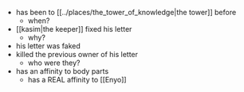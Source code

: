 - has been to [[../places/the_tower_of_knowledge|the tower]] before
	- when?
- [[kasim|the keeper]] fixed his letter
	- why?
- his letter was faked
- killed the previous owner of his letter
	- who were they?
- has an affinity to body parts
	- has a REAL affinity to [[Enyo]]